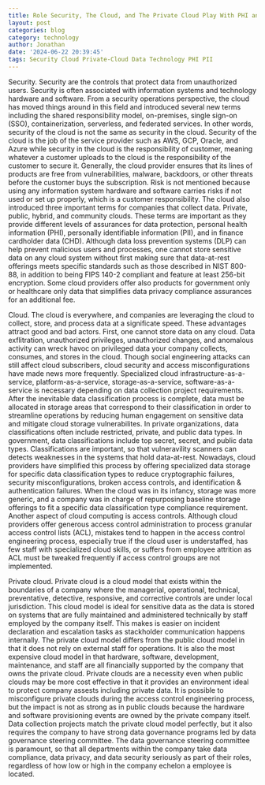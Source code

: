 ```yaml
---
title: Role Security, The Cloud, and The Private Cloud Play With PHI and PII
layout: post
categories: blog
category: technology
author: Jonathan
date: '2024-06-22 20:39:45'
tags: Security Cloud Private-Cloud Data Technology PHI PII
---
```


Security. Security are the controls that protect data from unauthorized users. Security is often associated with information systems and technology hardware and software. From a security operations perspective, the cloud has moved things around in this field and introduced several new terms including the shared responsibility model, on-premises, single sign-on (SSO), containerization, serverless, and federated services. In other words, security of the cloud is not the same as security in the cloud. Security of the cloud is the job of the service provider such as AWS, GCP, Oracle, and Azure while security in the cloud is the responsibility of customer, meaning whatever a customer uploads to the cloud is the responsibility of the customer to secure it. Generally, the cloud provider ensures that its lines of products are free from vulnerabilities, malware, backdoors, or other threats before the customer buys the subscription. Risk is not mentioned because using any information system hardware and software carries risks if not used or set up properly, which is a customer responsibility. The cloud also introduced three important terms for companies that collect data. Private, public, hybrid, and community clouds. These terms are important as they provide different levels of assurances for data protection, personal health information (PHI), personally identifiable information (PII), and in finance cardholder data (CHD). Although data loss prevention systems (DLP) can help prevent malicious users and processes, one cannot store sensitive data on any cloud system without first making sure that data-at-rest offerings meets specific standards such as those described in NIST 800-88, in addition to being FIPS 140-2 compliant and feature at least 256-bit encryption. Some cloud providers offer also products for government only or healthcare only data that simplifies data privacy compliance assurances for an additional fee.

Cloud. The cloud is everywhere, and companies are leveraging the cloud to collect, store, and process data at a significate speed. These advantages attract good and bad actors. First, one cannot store data on any cloud. Data exflitration, unauthorized privileges, unauthorized changes, and anomalous activity can wreck havoc on privileged data your company collects, consumes, and stores in the cloud. Though social engineering attacks can still affect cloud subscribers, cloud security and access misconfigurations have made news more frequently. Specialized cloud infrastructure-as-a-service, platform-as-a-service, storage-as-a-service, software-as-a-service is necessary depending on data collection project requirements. After the inevitable data classification process is complete, data must be allocated in storage areas that correspond to their classification in order to streamline operations by reducing human engagement on sensitive data and mitigate cloud storage vulnerabilites. In private organizations, data classifications often include restricted, private, and public data types. In government, data classifications include top secret, secret, and public data types. Classifications are important, so that vulneravility scanners can detects weaknesses in the systems that hold data-at-rest. Nowadays, cloud providers have simplified this process by offering specialized data storage for specific data classification types to reduce cryptographic failures, security misconfigurations, broken access controls, and identification & authentication failures.  When the cloud was in its infancy, storage was more generic, and a company was in charge of repurposing baseline storage offerings to fit a specific data classification type compliance requirement. Another aspect of cloud computing is access controls. Although cloud providers offer generous access control administration to process granular access control lists (ACL), mistakes tend to happen in the access control engineering process, especially true if the cloud user is understaffed, has few staff with specialized cloud skills, or suffers from employee attrition as ACL must be tweaked frequently if access control groups are not implemented.

Private cloud. Private cloud is a cloud model that exists within the boundaries of a company where the managerial, operational, technical, preventative, detective, responsive, and corrective controls are under local jurisdiction. This cloud model is ideal for sensitive data as the data is stored on systems that are fully maintained and administered technically by staff employed by the company itself. This makes is easier on incident declaration and escalation tasks as stackholder communication happens internally. The private cloud model differs from the public cloud model in that it does not rely on external staff for operations. It is also the most expensive cloud model in that hardware, software, development, maintenance, and staff are all financially supported by the company that owns the private cloud. Private clouds are a necessity even when public clouds may be more cost effective in that it provides an environment ideal to protect company assests including private data. It is possible to misconfigure private clouds during the access control engineering process, but the impact is not as strong as in public clouds because the hardware and software provisioning events are owned by the private company itself. Data collection projects match the private cloud model perfectly, but it also requires the company to have strong data governance programs led by data governance steering committee. The data governance steering committee is paramount, so that all departments within the company take data compliance, data privacy, and data security seriously as part of their roles, regardless of how low or high in the company echelon a employee is located.